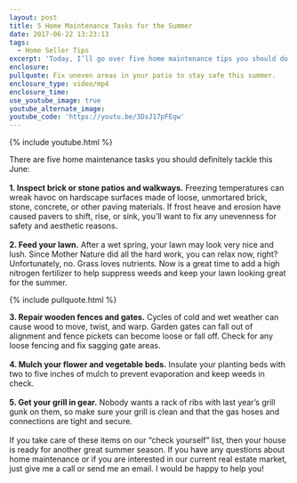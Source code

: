 ```yaml
---
layout: post
title: 5 Home Maintenance Tasks for the Summer
date: 2017-06-22 13:23:13
tags:
  - Home Seller Tips
excerpt: 'Today, I’ll go over five home maintenance tips you should do this June in order to prepare your home for another summer season.'
enclosure:
pullquote: Fix uneven areas in your patio to stay safe this summer.
enclosure_type: video/mp4
enclosure_time:
use_youtube_image: true
youtube_alternate_image:
youtube_code: 'https://youtu.be/3DsJ17pFEqw'
---
```



{% include youtube.html %}

There are five home maintenance tasks you should definitely tackle this June:
<br>
<br>**1. Inspect brick or stone patios and walkways.** Freezing temperatures can wreak havoc on hardscape surfaces made of loose, unmortared brick, stone, concrete, or other paving materials. If frost heave and erosion have caused pavers to shift, rise, or sink, you’ll want to fix any unevenness for safety and aesthetic reasons.
<br>
<br>**2. Feed your lawn.** After a wet spring, your lawn may look very nice and lush. Since Mother Nature did all the hard work, you can relax now, right? Unfortunately, no. Grass loves nutrients. Now is a great time to add a high nitrogen fertilizer to help suppress weeds and keep your lawn looking great for the summer.

{% include pullquote.html %}

**3. Repair wooden fences and gates.** Cycles of cold and wet weather can cause wood to move, twist, and warp. Garden gates can fall out of alignment and fence pickets can become loose or fall off. Check for any loose fencing and fix sagging gate areas.
<br>
<br>**4. Mulch your flower and vegetable beds.** Insulate your planting beds with two to five inches of mulch to prevent evaporation and keep weeds in check.
<br>
<br>**5. Get your grill in gear.** Nobody wants a rack of ribs with last year’s grill gunk on them, so make sure your grill is clean and that the gas hoses and connections are tight and secure.
<br>
<br>If you take care of these items on our “check yourself” list, then your house is ready for another great summer season. If you have any questions about home maintenance or if you are interested in our current real estate market, just give me a call or send me an email. I would be happy to help you!
<br>